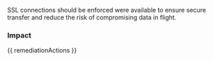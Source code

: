 
SSL connections should be enforced were available to ensure secure transfer and reduce the risk of compromising data in flight.


### Impact
<!-- Add Impact here -->

<!-- DO NOT CHANGE -->
{{ remediationActions }}


